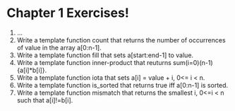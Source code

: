 


Chapter 1 Exercises!
===================

 1.  ... 
 2. Write a template function count that returns the number of occurrences of value in the array a[0:n-1]. 
 3. Write a template function fill that sets a[start:end-1] to value. 
 4. Write a template function inner-product that reuturns sum(i=0)(n-1){a[i]*b[i]}.
 5. Write a template function iota that sets a[i] = value + i, 0<= i < n.
 6. Write a template function is_sorted that returns true iff a[0:n-1] is sorted.
 7. Write a template function mismatch that returns the smallest i, 0<=i < n such that a[i]!=b[i].
 


